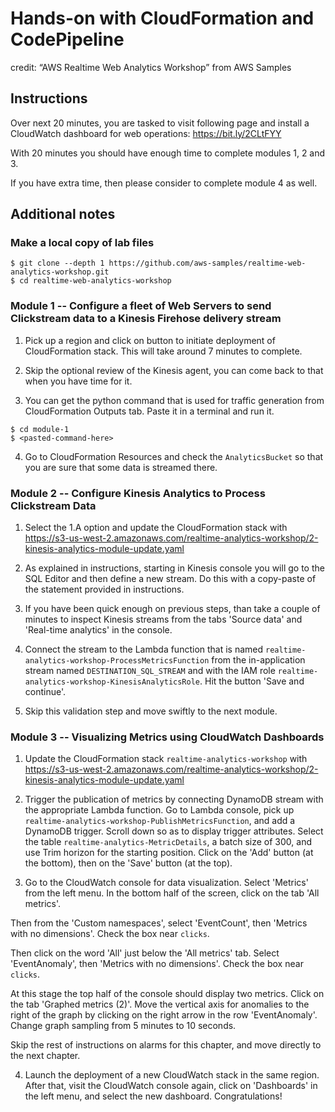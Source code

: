 # Hands-on with CloudFormation and CodePipeline

credit: “AWS Realtime Web Analytics Workshop” from AWS Samples

## Instructions

Over next 20 minutes, you are tasked to visit following page and install a CloudWatch
dashboard for web operations: https://bit.ly/2CLtFYY

With 20 minutes you should have enough time to complete modules 1, 2 and 3.

If you have extra time, then please consider to complete module 4 as well.

## Additional notes

### Make a local copy of lab files

```shell
$ git clone --depth 1 https://github.com/aws-samples/realtime-web-analytics-workshop.git
$ cd realtime-web-analytics-workshop
```

### Module 1 -- Configure a fleet of Web Servers to send Clickstream data to a Kinesis Firehose delivery stream

1) Pick up a region and click on button to initiate deployment of CloudFormation stack.
This will take around 7 minutes to complete.

2) Skip the optional review of the Kinesis agent, you can come back to that when you
have time for it.

3) You can get the python command that is used for traffic generation from
CloudFormation Outputs tab. Paste it in a terminal and run it.

```shell
$ cd module-1
$ <pasted-command-here>
```

4) Go to CloudFormation Resources and check the `AnalyticsBucket` so that you are sure that
some data is streamed there.

### Module 2 -- Configure Kinesis Analytics to Process Clickstream Data

1) Select the 1.A option and update the CloudFormation stack with https://s3-us-west-2.amazonaws.com/realtime-analytics-workshop/2-kinesis-analytics-module-update.yaml

2) As explained in instructions, starting in Kinesis console you will go to the SQL Editor
and then define a new stream. Do this with a copy-paste of the statement provided in instructions.

3) If you have been quick enough on previous steps, than take a couple of minutes to inspect Kinesis
streams from the tabs 'Source data' and 'Real-time analytics' in the console.

4) Connect the stream to the Lambda function that is named `realtime-analytics-workshop-ProcessMetricsFunction` from the in-application stream named `DESTINATION_SQL_STREAM` and with the IAM role `realtime-analytics-workshop-KinesisAnalyticsRole`. Hit the button 'Save and continue'.

5) Skip this validation step and move swiftly to the next module.

### Module 3 -- Visualizing Metrics using CloudWatch Dashboards

1) Update the CloudFormation stack `realtime-analytics-workshop` with https://s3-us-west-2.amazonaws.com/realtime-analytics-workshop/2-kinesis-analytics-module-update.yaml

2) Trigger the publication of metrics by connecting DynamoDB stream with the appropriate
Lambda function. Go to Lambda console, pick up `realtime-analytics-workshop-PublishMetricsFunction`,
and add a DynamoDB trigger. Scroll down so as to display trigger attributes.
Select the table `realtime-analytics-MetricDetails`, a batch size of 300, and use
Trim horizon for the starting position. Click on the 'Add' button (at the bottom),
then on the 'Save' button (at the top).

3) Go to the CloudWatch console for data visualization. Select 'Metrics' from the left menu.
In the bottom half of the screen, click on the tab 'All metrics'.

  Then from the 'Custom namespaces', select 'EventCount', then 'Metrics with no dimensions'.
  Check the box near `clicks`.

  Then click on the word 'All' just below the 'All metrics' tab. Select 'EventAnomaly',
  then 'Metrics with no dimensions'. Check the box near `clicks`.

  At this stage the top half of the console should display two metrics. Click on the
  tab 'Graphed metrics (2)'. Move the vertical axis for anomalies to the right of the graph
  by clicking on the right arrow in the row 'EventAnomaly'. Change graph sampling from 5 minutes
  to 10 seconds.

  Skip the rest of instructions on alarms for this chapter, and move directly to the next chapter.

4) Launch the deployment of a new CloudWatch stack in the same region. After that,
visit the CloudWatch console again, click on 'Dashboards' in the left menu, and
select the new dashboard. Congratulations!
